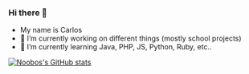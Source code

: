 ### Hi there 👋
- My name is Carlos
- 🔭 I’m currently working on different things (mostly school projects)
- 🌱 I’m currently learning Java, PHP, JS, Python, Ruby, etc..

[![Noobos's GitHub stats](https://github-readme-stats.vercel.app/api?username=Noobos100)](https://github.com/anuraghazra/github-readme-stats)

